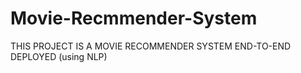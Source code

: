 # Movie-Recmmender-System

THIS PROJECT IS A MOVIE RECOMMENDER SYSTEM END-TO-END DEPLOYED (using NLP)
